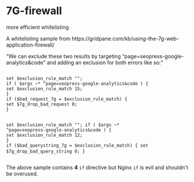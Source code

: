 # 7G-firewall
more efficient whitelisting

<p>A whitelisting sample from https://gridpane.com/kb/using-the-7g-web-application-firewall/</p>
<p>"We can exclude these two results by targeting “page=seopress-google-analytics&code” and adding an exclusion for both errors like so:"</p>
<pre>
<code>
set $exclusion_rule_match "";
if ( $args ~* ^page=seopress-google-analytics&code ) {
set $exclusion_rule_match 15;
}
if ($bad_request_7g = $exclusion_rule_match) {
set $7g_drop_bad_request 0;
}

set $exclusion_rule_match "";
if ( $args ~* ^page=seopress-google-analytics&code ) {
set $exclusion_rule_match 12;
}
if ($bad_querystring_7g = $exclusion_rule_match) {
set $7g_drop_bad_query_string 0;
}
</code>
</pre>

<p>The above sample contains <b>4</b> <code>if</code> directive but Nginx <code>if</code> is evil and shouldn't be overused.</p>
